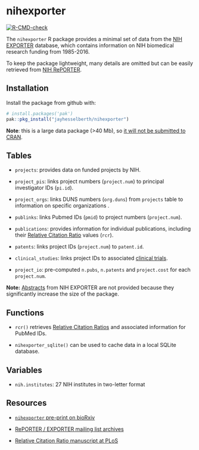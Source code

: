 
# nihexporter

<!-- badges: start -->

[![R-CMD-check](https://github.com/jayhesselberth/nihexporter/actions/workflows/R-CMD-check.yaml/badge.svg)](https://github.com/jayhesselberth/nihexporter/actions/workflows/R-CMD-check.yaml)
<!-- badges: end -->

The `nihexporter` R package provides a minimal set of data from the [NIH
EXPORTER](http://exporter.nih.gov/default.aspx) database, which contains
information on NIH biomedical research funding from 1985-2016.

To keep the package lightweight, many details are omitted but can be
easily retrieved from [NIH RePORTER](https://projectreporter.nih.gov/).

## Installation

Install the package from github with:

``` r
# install.packages('pak')
pak::pkg_install("jayhesselberth/nihexporter")
```

**Note**: this is a large data package (\>40 Mb), so [it will not be
submitted to
CRAN](http://thecoatlessprofessor.com/programming/size-and-limitations-of-packages-on-cran/).

## Tables

- `projects`: provides data on funded projects by NIH.

- `project_pis`: links project numbers (`project.num`) to principal
  investigator IDs (`pi.id`).

- `project_orgs`: links DUNS numbers (`org.duns`) from `projects` table
  to information on specific organizations .

- `publinks`: links Pubmed IDs (`pmid`) to project numbers
  (`project.num`).

- `publications`: provides information for individual publications,
  including their [Relative Citation Ratio](https://icite.od.nih.gov)
  values (`rcr`).

- `patents`: links project IDs (`project.num`) to `patent.id`.

- `clinical_studies`: links project IDs to associated [clinical
  trials](https://clinicaltrials.gov/).

- `project_io`: pre-computed `n.pubs`, `n.patents` and `project.cost`
  for each `project.num`.

**Note:**
[Abstracts](https://exporter.nih.gov/ExPORTER_Catalog.aspx?sid=0&index=1)
from NIH EXPORTER are not provided because they significantly increase
the size of the package.

## Functions

- `rcr()` retrieves [Relative Citation
  Ratios](https://icite.od.nih.gov/) and associated information for
  PubMed IDs.

- `nihexporter_sqlite()` can be used to cache data in a local SQLite
  database.

## Variables

- `nih.institutes`: 27 NIH institutes in two-letter format

## Resources

- [`nihexporter` pre-print on
  bioRxiv](http://biorxiv.org/content/early/2015/12/02/033456)

- [RePORTER / EXPORTER mailing list
  archives](https://list.nih.gov/cgi-bin/wa.exe?A0=NIH-REPORT-PUBLIC-L)

- [Relative Citation Ratio manuscript at
  PLoS](http://journals.plos.org/plosbiology/article?id=10.1371/journal.pbio.1002541)
